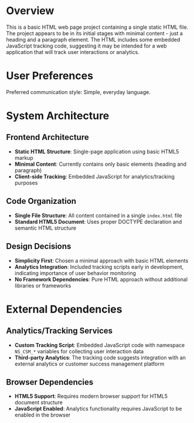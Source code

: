 # Overview

This is a basic HTML web page project containing a single static HTML file. The project appears to be in its initial stages with minimal content - just a heading and a paragraph element. The HTML includes some embedded JavaScript tracking code, suggesting it may be intended for a web application that will track user interactions or analytics.

# User Preferences

Preferred communication style: Simple, everyday language.

# System Architecture

## Frontend Architecture
- **Static HTML Structure**: Single-page application using basic HTML5 markup
- **Minimal Content**: Currently contains only basic elements (heading and paragraph)
- **Client-side Tracking**: Embedded JavaScript for analytics/tracking purposes

## Code Organization
- **Single File Structure**: All content contained in a single `index.html` file
- **Standard HTML5 Document**: Uses proper DOCTYPE declaration and semantic HTML structure

## Design Decisions
- **Simplicity First**: Chosen a minimal approach with basic HTML elements
- **Analytics Integration**: Included tracking scripts early in development, indicating importance of user behavior monitoring
- **No Framework Dependencies**: Pure HTML approach without additional libraries or frameworks

# External Dependencies

## Analytics/Tracking Services
- **Custom Tracking Script**: Embedded JavaScript code with namespace `NS_CSM_*` variables for collecting user interaction data
- **Third-party Analytics**: The tracking code suggests integration with an external analytics or customer success management platform

## Browser Dependencies
- **HTML5 Support**: Requires modern browser support for HTML5 document structure
- **JavaScript Enabled**: Analytics functionality requires JavaScript to be enabled in the browser